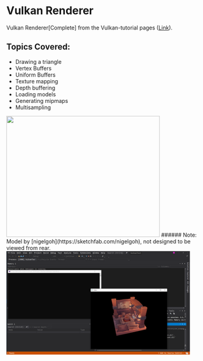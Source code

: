 # Vulkan Renderer
Vulkan Renderer[Complete] from the Vulkan-tutorial pages ([Link](https://vulkan-tutorial.com/Introduction)).

## Topics Covered:
* Drawing a triangle
* Vertex Buffers
* Uniform Buffers
* Texture mapping
* Depth buffering
* Loading models
* Generating mipmaps
* Multisampling

<img src="img/ScreenRecord.gif" style=" width:401px ; height:316px">
###### Note: Model by [nigelgoh](https://sketchfab.com/nigelgoh), not designed to be viewed from rear.
<img src="img/VulkanRenderer_2.png" style=" width:480px ; height:270px">

